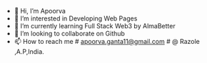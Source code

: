 - 👋 Hi, I’m Apoorva
- 👀 I’m interested in Developing Web Pages
- 🌱 I’m currently learning Full Stack Web3 by AlmaBetter
- 💞️ I’m looking to collaborate on Github
- 📫 How to reach me # apoorva.ganta11@gmail.com # @ Razole ,A.P,India.

<!---
Apoorva-ganta12/Apoorva-ganta12 is a ✨ special ✨ repository because its `README.md` (this file) appears on your GitHub profile.
You can click the Preview link to take a look at your changes.
--->
